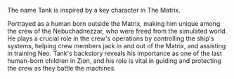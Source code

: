The name Tank is inspired by a key character in The Matrix. 

Portrayed as a human born outside the Matrix, making him unique among the crew of the Nebuchadnezzar, who were freed from the simulated world. He plays a crucial role in the crew's operations by controlling the ship's systems, helping crew members jack in and out of the Matrix, and assisting in training Neo. Tank's backstory reveals his importance as one of the last human-born children in Zion, and his role is vital in guiding and protecting the crew as they battle the machines.


